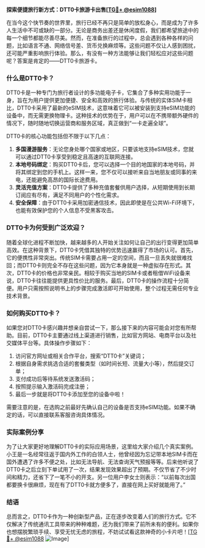 **探索便捷旅行新方式：DTT0卡旅游卡出售[[TG💪+ @esim1088](https://t.me/s/esim1088)]**

在当今这个快节奏的世界里，旅行已经不再只是简单的放松身心，而是成为了许多人生活中不可或缺的一部分。无论是商务出差还是休闲度假，我们都希望旅途中的每一个细节都能尽善尽美。然而，在准备旅行的过程中，总会遇到各种各样的问题，比如语言不通、网络信号差、货币兑换麻烦等。这些问题不仅让人感到困扰，还可能严重影响旅行体验。那么，有没有一种方法能够让我们轻松应对这些问题呢？答案是肯定的——DTT0卡旅游卡。

### 什么是DTT0卡？

DTT0卡是一种专门为旅行者设计的多功能电子卡，它集合了多种实用功能于一身，旨在为用户提供更加便捷、安全和高效的旅行体验。与传统的实体SIM卡相比，DTT0卡采用了最新的eSIM技术，这意味着它可以被安装到支持eSIM功能的设备中，而无需更换物理卡。这种技术的优势在于，用户可以在不携带额外硬件的情况下，随时随地切换运营商和服务区域，真正做到“一卡走遍全球”。

DTT0卡的核心功能包括但不限于以下几点：

1. **多国漫游服务**：无论您身处哪个国家或地区，只要该地支持eSIM技术，您就可以通过DTT0卡享受到稳定且高速的互联网连接。
2. **本地号码绑定**：购买DTT0卡后，您可以选择一个目的地国家的本地号码，并将其绑定到您的手机上。这样一来，您不仅可以接听来自当地朋友或同事的来电，还能避免高昂的国际长途费用。
3. **灵活充值方案**：DTT0卡提供了多种充值套餐供用户选择，从短期使用到长期订阅应有尽有，满足不同用户的个性化需求。
4. **安全保障**：由于DTT0卡采用加密通信技术，因此即使是在公共Wi-Fi环境下，也能有效保护您的个人信息不受黑客攻击。

### DTT0卡为何受到广泛欢迎？

随着全球化进程不断加快，越来越多的人开始关注如何让自己的出行变得更加简单高效。在这种背景下，DTT0卡凭借其独特的优势迅速赢得了市场的认可。首先，它的便携性非常突出。传统SIM卡需要占用一定的空间，而且一旦丢失就很难找回；而DTT0卡则完全不存在这些问题，因为它本身就是一种虚拟存在形式。其次，DTT0卡的价格也非常亲民。相较于购买当地的SIM卡或者租借WiFi设备来说，DTT0卡往往能提供更具性价比的服务。最后，DTT0卡的操作流程十分简便。用户只需按照说明书上的步骤完成激活即可开始使用，整个过程无需任何专业技术背景。

### 如何购买DTT0卡？

如果您对DTT0卡感兴趣并想亲自尝试一下，那么接下来的内容可能会对您有所帮助。目前，DTT0卡主要通过线上渠道进行销售，比如官方网站、电商平台以及社交媒体平台等。具体操作步骤如下：

1. 访问官方网址或相关合作平台，搜索“DTT0卡”关键词；
2. 根据自身需求挑选合适的套餐类型（如时间长短、流量大小等），然后提交订单；
3. 支付成功后等待系统发送激活码；
4. 按照提示输入激活码完成注册；
5. 最后一步就是将DTT0卡添加至您的设备中啦！

需要注意的是，在选购之前最好先确认自己的设备是否支持eSIM功能。如果不确定的话，可以直接联系客服咨询具体情况。

### 实际案例分享

为了让大家更好地理解DTT0卡的实际应用场景，这里给大家介绍几个真实案例。小王是一名经常往返于国内外工作的白领人士，他曾经因为忘记带本地SIM卡而在国外遭遇了许多不便之处，比如无法导航、无法查询天气预报等等。后来他听说了DTT0卡之后立刻下单试用了一次，结果发现效果超出了预期。不仅节省了不少时间和精力，还省下了一笔不小的开支。另一位用户李女士则表示：“以前每次出国都要换卡很麻烦，现在有了DTT0卡就方便多了，直接在网上买好就能用了。”

### 结语

总而言之，DTT0卡作为一种创新型产品，正在逐步改变着人们的旅行方式。它不仅解决了传统通讯工具带来的种种难题，还为我们带来了前所未有的便利。如果你也想摆脱繁琐手续、享受无忧无虑的旅程，不妨试试看这款神奇的小卡片吧！[[TG💪+ @esim1088](https://t.me/s/esim1088) ![Image](https://i.postimg.cc/4NQfJmqS/Snipaste-2025-05-13-00-14-12.png)]